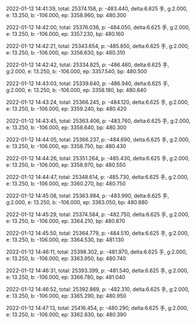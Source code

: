 2022-01-12 14:41:39, total: 25374.158, p: -483.440, delta:6.625 手, g:2.000, e: 13.250, b: -106.000, ep: 3358.960, bp: 480.300

2022-01-12 14:42:00, total: 25376.036, p: -484.050, delta:6.625 手, g:2.000, e: 13.250, b: -106.000, ep: 3357.230, bp: 480.160

2022-01-12 14:42:21, total: 25343.654, p: -485.850, delta:6.625 手, g:2.000, e: 13.250, b: -106.000, ep: 3356.630, bp: 480.310

2022-01-12 14:42:42, total: 25334.825, p: -486.460, delta:6.625 手, g:2.000, e: 13.250, b: -106.000, ep: 3357.540, bp: 480.500

2022-01-12 14:43:03, total: 25339.640, p: -486.940, delta:6.625 手, g:2.000, e: 13.250, b: -106.000, ep: 3358.180, bp: 480.640

2022-01-12 14:43:24, total: 25366.245, p: -484.120, delta:6.625 手, g:2.000, e: 13.250, b: -106.000, ep: 3359.240, bp: 480.420

2022-01-12 14:43:45, total: 25363.406, p: -483.760, delta:6.625 手, g:2.000, e: 13.250, b: -106.000, ep: 3358.640, bp: 480.300

2022-01-12 14:44:05, total: 25366.237, p: -484.690, delta:6.625 手, g:2.000, e: 13.250, b: -106.000, ep: 3358.750, bp: 480.430

2022-01-12 14:44:26, total: 25351.264, p: -485.430, delta:6.625 手, g:2.000, e: 13.250, b: -106.000, ep: 3358.970, bp: 480.550

2022-01-12 14:44:47, total: 25348.614, p: -485.730, delta:6.625 手, g:2.000, e: 13.250, b: -106.000, ep: 3360.270, bp: 480.750

2022-01-12 14:45:08, total: 25363.984, p: -483.990, delta:6.625 手, g:2.000, e: 13.250, b: -106.000, ep: 3363.050, bp: 480.880

2022-01-12 14:45:29, total: 25374.584, p: -482.750, delta:6.625 手, g:2.000, e: 13.250, b: -106.000, ep: 3364.210, bp: 480.870

2022-01-12 14:45:50, total: 25364.779, p: -484.510, delta:6.625 手, g:2.000, e: 13.250, b: -106.000, ep: 3364.530, bp: 481.130

2022-01-12 14:46:11, total: 25398.302, p: -481.970, delta:6.625 手, g:2.000, e: 13.250, b: -106.000, ep: 3363.950, bp: 480.740

2022-01-12 14:46:31, total: 25393.399, p: -481.540, delta:6.625 手, g:2.000, e: 13.250, b: -106.000, ep: 3366.780, bp: 481.040

2022-01-12 14:46:52, total: 25392.869, p: -482.310, delta:6.625 手, g:2.000, e: 13.250, b: -106.000, ep: 3365.290, bp: 480.950

2022-01-12 14:47:13, total: 25416.454, p: -480.290, delta:6.625 手, g:2.000, e: 13.250, b: -106.000, ep: 3362.830, bp: 480.390